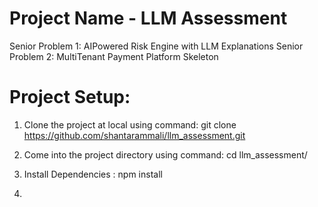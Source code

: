 # Project Name - LLM Assessment
Senior Problem 1: AIPowered Risk Engine with LLM Explanations
Senior Problem 2: MultiTenant Payment Platform Skeleton

# Project Setup:
1. Clone the project at local using command: git clone https://github.com/shantarammali/llm_assessment.git

2. Come into the project directory using command: cd llm_assessment/

3. Install Dependencies : npm install

4. 